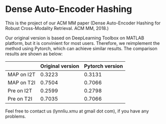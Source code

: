 # Dense Auto-Encoder Hashing

This is the project of our ACM MM paper (Dense Auto-Encoder Hashing for Robust Cross-Modality Retrieval. ACM MM, 2018.)

Our original version is based on DeepLearning Toolbox on MATLAB platform, but it is convinient for most users. Therefore, we reimplement the method using Pytorch, which can achieve similar results.
The comparison results are shown as below:

|            | Original version | Pytorch version |
| ---------- | ---------------- | --------------- |
| MAP on I2T | 0.3223           | 0.3131          |
| MAP on T2I | 0.7504           | 0.7066          |
| Pre on I2T | 0.2599           | 0.2798          |
| Pre on T2I | 0.7035           | 0.7066          |

Feel free to contact us (lynnliu.xmu at gmail dot com), if you have any problems.

